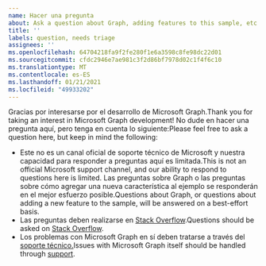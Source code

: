 ```yaml
---
name: Hacer una pregunta
about: Ask a question about Graph, adding features to this sample, etc.
title: ''
labels: question, needs triage
assignees: ''
ms.openlocfilehash: 64704218fa9f2fe280f1e6a3598c8fe98dc22d01
ms.sourcegitcommit: cfdc2946e7ae981c3f2d86bf7978d02c1f4f6c10
ms.translationtype: MT
ms.contentlocale: es-ES
ms.lasthandoff: 01/21/2021
ms.locfileid: "49933202"
---
```

<span data-ttu-id="cabda-102">Gracias por interesarse por el desarrollo de Microsoft Graph.</span><span class="sxs-lookup"><span data-stu-id="cabda-102">Thank you for taking an interest in Microsoft Graph development!</span></span> <span data-ttu-id="cabda-103">No dude en hacer una pregunta aquí, pero tenga en cuenta lo siguiente:</span><span class="sxs-lookup"><span data-stu-id="cabda-103">Please feel free to ask a question here, but keep in mind the following:</span></span>

- <span data-ttu-id="cabda-104">Este no es un canal oficial de soporte técnico de Microsoft y nuestra capacidad para responder a preguntas aquí es limitada.</span><span class="sxs-lookup"><span data-stu-id="cabda-104">This is not an official Microsoft support channel, and our ability to respond to questions here is limited.</span></span> <span data-ttu-id="cabda-105">Las preguntas sobre Graph o las preguntas sobre cómo agregar una nueva característica al ejemplo se responderán en el mejor esfuerzo posible.</span><span class="sxs-lookup"><span data-stu-id="cabda-105">Questions about Graph, or questions about adding a new feature to the sample, will be answered on a best-effort basis.</span></span>
- <span data-ttu-id="cabda-106">Las preguntas deben realizarse en [Stack Overflow](https://stackoverflow.com/questions/tagged/microsoft-graph).</span><span class="sxs-lookup"><span data-stu-id="cabda-106">Questions should be asked on [Stack Overflow](https://stackoverflow.com/questions/tagged/microsoft-graph).</span></span>
- <span data-ttu-id="cabda-107">Los problemas con Microsoft Graph en sí deben tratarse a través del [soporte técnico.](https://developer.microsoft.com/graph/support)</span><span class="sxs-lookup"><span data-stu-id="cabda-107">Issues with Microsoft Graph itself should be handled through [support](https://developer.microsoft.com/graph/support).</span></span>
